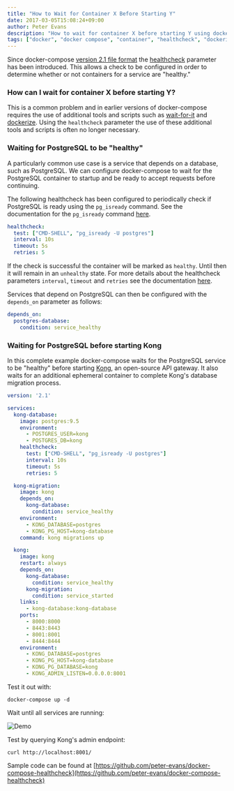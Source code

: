 ```yaml
---
title: "How to Wait for Container X Before Starting Y"
date: 2017-03-05T15:08:24+09:00
author: Peter Evans
description: "How to wait for container X before starting Y using docker-compose healthcheck"
tags: ["docker", "docker compose", "container", "healthcheck", "dockerize"]
---
```


Since docker-compose [version 2.1 file format](https://docs.docker.com/compose/compose-file/compose-versioning/#version-21) the [healthcheck](https://docs.docker.com/compose/compose-file/#healthcheck) parameter has been introduced.
This allows a check to be configured in order to determine whether or not containers for a service are "healthy."

### How can I wait for container X before starting Y?

This is a common problem and in earlier versions of docker-compose requires the use of additional tools and scripts such as [wait-for-it](https://github.com/vishnubob/wait-for-it) and [dockerize](https://github.com/jwilder/dockerize).
Using the `healthcheck` parameter the use of these additional tools and scripts is often no longer necessary.

### Waiting for PostgreSQL to be "healthy"

A particularly common use case is a service that depends on a database, such as PostgreSQL.
We can configure docker-compose to wait for the PostgreSQL container to startup and be ready to accept requests before continuing.

The following healthcheck has been configured to periodically check if PostgreSQL is ready using the `pg_isready` command. See the documentation for the `pg_isready` command [here](https://www.postgresql.org/docs/9.4/static/app-pg-isready.html).
```yml
healthcheck:
  test: ["CMD-SHELL", "pg_isready -U postgres"]
  interval: 10s
  timeout: 5s
  retries: 5
```
If the check is successful the container will be marked as `healthy`. Until then it will remain in an `unhealthy` state.
For more details about the healthcheck parameters `interval`, `timeout` and `retries` see the documentation [here](https://docs.docker.com/engine/reference/builder/#healthcheck).

Services that depend on PostgreSQL can then be configured with the `depends_on` parameter as follows:
```yml
depends_on:
  postgres-database:
    condition: service_healthy
```

### Waiting for PostgreSQL before starting Kong

In this complete example docker-compose waits for the PostgreSQL service to be "healthy" before starting [Kong](https://getkong.org/), an open-source API gateway. It also waits for an additional ephemeral container to complete Kong's database migration process.

```yml
version: '2.1'

services:
  kong-database:
    image: postgres:9.5
    environment:
      - POSTGRES_USER=kong
      - POSTGRES_DB=kong
    healthcheck:
      test: ["CMD-SHELL", "pg_isready -U postgres"]
      interval: 10s
      timeout: 5s
      retries: 5

  kong-migration:
    image: kong
    depends_on:
      kong-database:
        condition: service_healthy
    environment:
      - KONG_DATABASE=postgres
      - KONG_PG_HOST=kong-database
    command: kong migrations up

  kong:
    image: kong
    restart: always
    depends_on:
      kong-database:
        condition: service_healthy
      kong-migration:
        condition: service_started
    links:
      - kong-database:kong-database
    ports:
      - 8000:8000
      - 8443:8443
      - 8001:8001
      - 8444:8444
    environment:
      - KONG_DATABASE=postgres
      - KONG_PG_HOST=kong-database
      - KONG_PG_DATABASE=kong
      - KONG_ADMIN_LISTEN=0.0.0.0:8001
```

Test it out with:
```
docker-compose up -d
```
Wait until all services are running:

![Demo](/img/docker-compose-healthcheck-demo.gif)

Test by querying Kong's admin endpoint:
```
curl http://localhost:8001/
```

Sample code can be found at [https://github.com/peter-evans/docker-compose-healthcheck](https://github.com/peter-evans/docker-compose-healthcheck)
